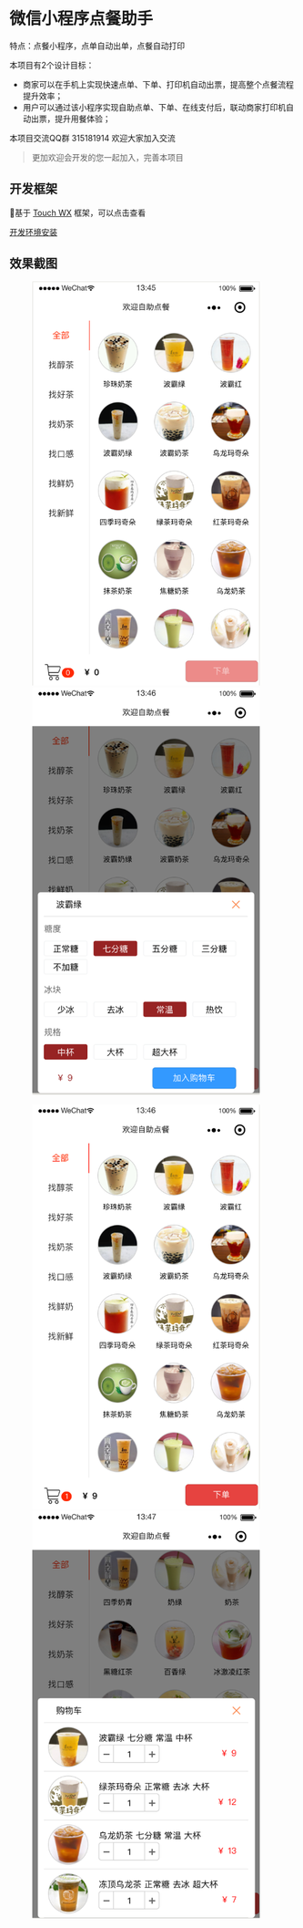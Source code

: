 # 微信小程序点餐助手
特点：点餐小程序，点单自动出单，点餐自动打印

本项目有2个设计目标：

* 商家可以在手机上实现快速点单、下单、打印机自动出票，提高整个点餐流程提升效率；<br>
* 用户可以通过该小程序实现自助点单、下单、在线支付后，联动商家打印机自动出票，提升用餐体验；

本项目交流QQ群 315181914 欢迎大家加入交流

>更加欢迎会开发的您一起加入，完善本项目

## 开发框架

基于 [Touch WX](http://www.wetouch.net/touchwx_doc/quickstart/) 框架，可以点击查看

[开发环境安装](http://www.wetouch.net/touchwx_doc/quickstart/begin/ide)

## 效果截图

<figure class="half">
  <img src="screenshot/1.png" width="400px">
  <img src="screenshot/2.png" width="400px">
</figure>
<figure class="half">
  <img src="screenshot/3.png" width="400px">
  <img src="screenshot/4.png" width="400px">
</figure>